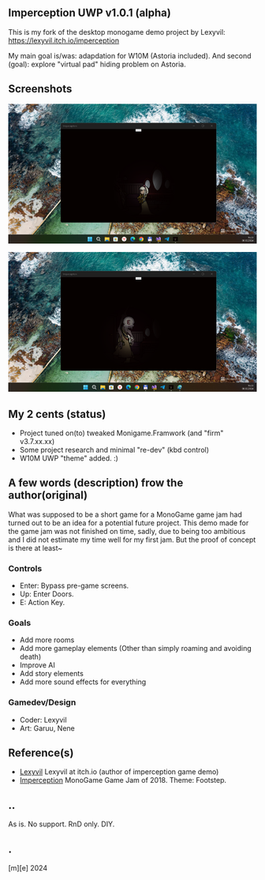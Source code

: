 ## Imperception UWP v1.0.1 (alpha)

This is my fork of the desktop monogame demo project by Lexyvil:
https://lexyvil.itch.io/imperception

My main goal is/was: adapdation for W10M (Astoria included). 
And second (goal): explore "virtual pad" hiding problem on Astoria.

## Screenshots
![](Images/shot01.png)

![](Images/shot02.png)


## My 2 cents (status)
- Project tuned on(to) tweaked Monigame.Framwork (and "firm" v3.7.xx.xx)
- Some project research and minimal "re-dev" (kbd control)
- W10M UWP "theme" added. :)

## A few words (description) frow the author(original)

What was supposed to be a short game for a MonoGame game jam had turned out to be an idea for a potential future project. This demo made for the game jam was not finished on time,  sadly, due to being too ambitious and I did not estimate my time well for my first jam. But the proof of concept is there at least~

### Controls
- Enter: Bypass pre-game screens.
- Up: Enter Doors.
- E: Action Key.

### Goals
- Add more rooms
- Add more gameplay elements (Other than simply roaming and avoiding death)
- Improve AI
- Add story elements
- Add more sound effects for everything

### Gamedev/Design
- Coder: Lexyvil
- Art: Garuu, Nene

## Reference(s)
- [Lexyvil](https://lexyvil.itch.io/) Lexyvil at itch.io (author of imperception game demo)
- [Imperception](https://lexyvil.itch.io/imperception) MonoGame Game Jam of 2018. Theme: Footstep.

## ..
As is. No support. RnD only. DIY.

## .
[m][e] 2024

